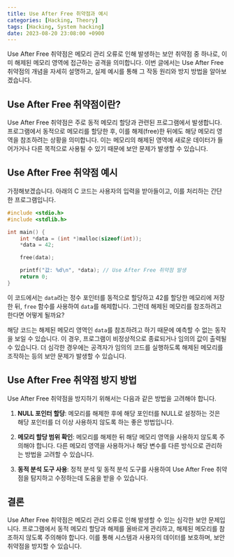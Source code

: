 ```yaml
---
title: Use After Free 취약점과 예시
categories: [Hacking, Theory]
tags: [Hacking, System hacking]
date: 2023-08-20 23:08:00 +0900
---
```

Use After Free 취약점은 메모리 관리 오류로 인해 발생하는 보안 취약점 중 하나로, 이미 해제된 메모리 영역에 접근하는 공격을 의미합니다. 이번 글에서는 Use After Free 취약점의 개념을 자세히 설명하고, 실제 예시를 통해 그 작동 원리와 방지 방법을 알아보겠습니다.

## Use After Free 취약점이란?

Use After Free 취약점은 주로 동적 메모리 할당과 관련된 프로그램에서 발생합니다. 프로그램에서 동적으로 메모리를 할당한 후, 이를 해제(free)한 뒤에도 해당 메모리 영역을 참조하려는 상황을 의미합니다. 이는 메모리의 해제된 영역에 새로운 데이터가 들어가거나 다른 목적으로 사용될 수 있기 때문에 보안 문제가 발생할 수 있습니다.

## Use After Free 취약점 예시

가정해보겠습니다. 아래의 C 코드는 사용자의 입력을 받아들이고, 이를 처리하는 간단한 프로그램입니다.

```c
#include <stdio.h>
#include <stdlib.h>

int main() {
    int *data = (int *)malloc(sizeof(int));
    *data = 42;

    free(data);

    printf("값: %d\n", *data); // Use After Free 취약점 발생
    return 0;
}
```

이 코드에서는 `data`라는 정수 포인터를 동적으로 할당하고 42를 할당한 메모리에 저장한 뒤, `free` 함수를 사용하여 `data`를 해제합니다. 그런데 해제된 메모리를 참조하려고 한다면 어떻게 될까요?

해당 코드는 해제된 메모리 영역인 `data`를 참조하려고 하기 때문에 예측할 수 없는 동작을 보일 수 있습니다. 이 경우, 프로그램이 비정상적으로 종료되거나 임의의 값이 출력될 수 있습니다. 더 심각한 경우에는 공격자가 임의의 코드를 실행하도록 해제된 메모리를 조작하는 등의 보안 문제가 발생할 수 있습니다.

## Use After Free 취약점 방지 방법

Use After Free 취약점을 방지하기 위해서는 다음과 같은 방법을 고려해야 합니다.

1. **NULL 포인터 할당**: 메모리를 해제한 후에 해당 포인터를 NULL로 설정하는 것은 해당 포인터를 더 이상 사용하지 않도록 하는 좋은 방법입니다.

2. **메모리 할당 범위 확인**: 메모리를 해제한 뒤 해당 메모리 영역을 사용하지 않도록 주의해야 합니다. 다른 메모리 영역을 사용하거나 해당 변수를 다른 방식으로 관리하는 방법을 고려할 수 있습니다.

3. **동적 분석 도구 사용**: 정적 분석 및 동적 분석 도구를 사용하여 Use After Free 취약점을 탐지하고 수정하는데 도움을 받을 수 있습니다.

## 결론

Use After Free 취약점은 메모리 관리 오류로 인해 발생할 수 있는 심각한 보안 문제입니다. 프로그램에서 동적 메모리 할당과 해제를 올바르게 관리하고, 해제된 메모리를 참조하지 않도록 주의해야 합니다. 이를 통해 시스템과 사용자의 데이터를 보호하며, 보안 취약점을 방지할 수 있습니다.
